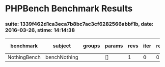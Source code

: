 PHPBench Benchmark Results
==========================

### suite: 1339f462d1ca3eca7b8bc7ac3cf6282566abbf1b, date: 2016-03-26, stime: 14:14:38

benchmark | subject | groups | params | revs | iter | rej | mem | time | z-value | diff
 --- | --- | --- | --- | --- | --- | --- | --- | --- | --- | --- 
NothingBench | benchNothing |  | [] | 1 | 0 | 0 | 100b | 10.000μs | 0.00σ | 0.00%

